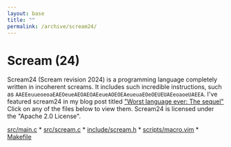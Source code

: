 ```yaml
---
layout: base
title: ""
permalink: /archive/scream24/
---
```


# Scream (24)
Scream24 (Scream revision 2024) is a programming language completely written in
incoherent screams. It includes such incredible instructions, such as
``AAEEeuueoeoaEAEOeueAEOAEOAEeueAOEOEAeueuaEOeOEUEUAEeoaoeUAEEA``.
I've featured scream24 in my blog post titled
["Worst language ever: The sequel"](https://elisstaaf.github.io/projects/2025/01/04/worst-language-sequel.html)
Click on any of the files below to view them. Scream24 is licensed under
the "Apache 2.0 License".

[src/main.c](src/main.c) * [src/scream.c](src/scream.c) * [include/scream.h](include/scream.h) * [scripts/macro.vim](scripts/macro.vim) * [Makefile](MakeFile)
